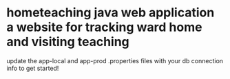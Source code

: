 hometeaching java web application
a website for tracking ward home and visiting teaching
============

update the app-local and app-prod .properties files with your db connection info to get started!
